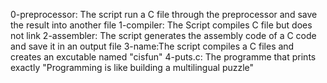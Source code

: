 0-preprocessor: The script run a C file through the preprocessor and save the result into another file
1-compiler: The Script compiles C file but does not link
2-assembler: The script generates the assembly code of a C code and save it in an output file
3-name:The script compiles a C files and creates an excutable named "cisfun"
4-puts.c: The programme that prints exactly "Programming is like building a multilingual puzzle"
